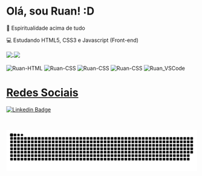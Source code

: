 # Olá, sou Ruan! :D

🙏 Espiritualidade acima de tudo

💻 Estudando HTML5, CSS3 e Javascript (Front-end)
<br>

<div style= "display: inline-block;">
  <a href="https://github.com/RSG27/github-readme-stats">
    <img  height="180em" align="center" src="https://github-readme-stats.vercel.app/api?username=RSG27&show_icons=true&theme=shades-of-purple" />
    <img height="180em" align="center" src="https://github-readme-stats.vercel.app/api/top-langs/?username=RSG27&layout=compact&theme=shades-of-purple" />
</div>

<div style= "display: inline-block;"><br>
  <img align="center" alt="Ruan-HTML" height="30" width="40" src="https://cdn.jsdelivr.net/gh/devicons/devicon/icons/html5/html5-original.svg" />
  <img align="center" alt="Ruan-CSS" height="30" width="40" src="https://cdn.jsdelivr.net/gh/devicons/devicon/icons/css3/css3-original.svg" />
  <img align="center" alt="Ruan-CSS" height="30" width="40" src="https://cdn.jsdelivr.net/gh/devicons/devicon/icons/javascript/javascript-plain.svg" />
  <img align="center" alt="Ruan-CSS" height="30" width="40" src="https://cdn.jsdelivr.net/gh/devicons/devicon/icons/git/git-original.svg" />
  <img align="center" alt="Ruan_VSCode" height="30" width="40" src="https://cdn.jsdelivr.net/gh/devicons/devicon/icons/vscode/vscode-original.svg"  />
</div>

# Redes Sociais

[![Linkedin Badge](https://img.shields.io/badge/-LinkedIn-blue?style=flat-square&logo=Linkedin&logoColor=white&link=https://www.linkedin.com/in/ruan-silva-gaspar-a13a89226/)](https://www.linkedin.com/in/ruan-silva-gaspar-a13a89226/)

<br>
  
![Snake animation](https://github.com/RSG27/RSG27/blob/output/github-contribution-grid-snake.svg)
